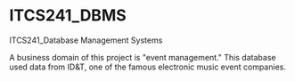 # ITCS241_DBMS
ITCS241_Database Management Systems

A business domain of this project is "event management."
This database used data from ID&T, one of the famous electronic music event companies.
